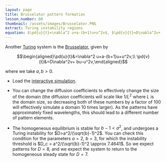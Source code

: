 ```yaml
---
layout: page
title: Brusselator pattern formation
lesson_number: 60
thumbnail: /assets/images/Brusselator.PNG
extract: Turing instability regions
equation: $\pd{u}{t}=\nabla^2 u+a-(b+1)u+u^2v$, $\pd{v}{t}=D\nabla^2v+ bu-u^2v$
---
```

Another [Turing](https://en.wikipedia.org/wiki/Turing_pattern) system is the [Brusselator](https://en.wikipedia.org/wiki/Brusselator), given by 

$$\begin{aligned}\pd{u}{t}&=\nabla^2 u+a-(b+1)u+u^2v,\\ \pd{v}{t}&=D\nabla^2v+ bu-u^2v,\end{aligned}$$

where we take $a,b>0$.

* Load the [interactive simulation](/sim/?preset=brusselator). 

* You can change the diffusion coefficients to effectively change the size of the domain (the diffusion coefficients will scale like $1/L^2$ where $L$ is the domain size, so decreasing both of these numbers by a factor of 100 will effectively simulate a domain 10 times larger). As the patterns have approximately fixed wavelengths, this should lead to a different number of pattern elements.

* The homogeneous equilibrium is stable for $b-1<a^2$, and undergoes a Turing instability for $D>a^2/(\sqrt{b}-1)^2$. You can check this condition for the parameters $a=2$, $b=3$, for which the instability threshold is $D_c = a^2/(\sqrt{b}-1)^2 \approx 7.4641$. So we expect patterns for $D=8$, and we expect the system to return to the homogeneous steady state for $D=7$.
